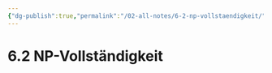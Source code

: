 ```yaml
---
{"dg-publish":true,"permalink":"/02-all-notes/6-2-np-vollstaendigkeit/","dgHomeLink":true,"dgPassFrontmatter":false}
---
```


# 6.2 NP-Vollständigkeit